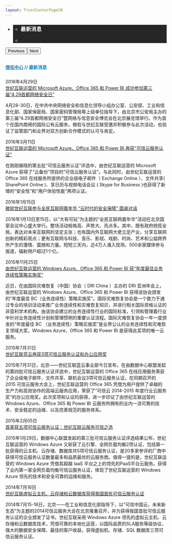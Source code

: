```yaml
---
layout: TrustCenterPageCN
---
```

<div class="row-fluid">
   <div class="span">
      <div>
         <div id="" data-cols="1" data-view1="1" data-view2="1" data-view3="1" data-view4="1" class="row-fluid wider hero grid-container" style="padding-bottom: 30px;">
            <div class="span bp0-col-1-1 bp1-col-1-1 bp2-col-1-1 bp3-col-1-1">
               <div bi:type="slideshow" class="slideshow slideshow-hero hero" xmlns:bi="urn:schemas-microsoft-com:mscom:bi">
                  <ul bi:type="list" class="slides">
                     <li id="slide-1" bi:index="0" selectBi="">
                        <div class="heroitem light-foreground" bi:type="heroitem">
                           <div class="media" bi:parenttitle="t1">
                              <a href="" bi:track="False" bi:titleflag="t1" bi:index="0">
                                 <div data-picture="" data-alt="Whats New" data-disable-swap-below="">
                                    <div data-src="https://c.s-microsoft.com/en-us/CMSImages/MS_TrustCenter_Whats_New_Header.jpg?version=9f644300-f787-a453-8452-7b3974e50a6c"></div>
                                    <noscript></noscript>
                                 </div>
                              </a>
                           </div>
                           <div class="text" bi:type="cta">
                              <div class="text-container">
                                 <div class="box" style="background: rgba(0,0,0,.85); color: #FFFFFF;">
                                    <ul bi:type="list" class="headerCaption subpageHeaderCaption">
                                       <li class="box-title">
                                          <h3 class="box-title" bi:type="title" bi:title="t1" style="color: #FFFFFF;">最新消息</h3>
                                       </li>
                                       <li class="box-actions box-description"><a target="_self" class="mscom-link" href=""></a></li>
                                    </ul>
                                 </div>
                              </div>
                           </div>
                        </div>
                     </li>
                  </ul>
                  <div class="navigation international" bi:track="false">
                     <div class="grid-container settop" data-title-text="Go To Slide "></div>
                  </div>
                  <div class="prev-next" bi:track="false"><button class="prev"><span class="icon-left" aria-hidden="true"></span><span class="screen-reader-text">Previous</span></button><button class="next"><span class="icon-right" aria-hidden="true"></span><span class="screen-reader-text">Next</span></button></div>
                  <div id="play-pause" class="play-pause" style="display:none">
                     <div class="pause"><button id="pauseButton" class="pause_button"><span class="icon-pause" aria-hidden="true"></span><span class="screen-reader-text">Pause</span></button></div>
                     <div class="play"><button id="playButton" class="play_button"><span class="icon-play" aria-hidden="true"></span><span class="screen-reader-text">Play</span></button></div>
                  </div>
               </div>
            </div>
         </div>
                  <div class="row-fluid grid-container mscom-grid-container breadcrumbs" style="padding-bottom: 25px;color:#0081c6;font-weight: bold;" data-view4="1" data-view3="1" data-view2="1" data-view1="1" data-cols="1">
            <div class="span bp0-col-1-1 bp1-col-1-1 bp2-col-1-1 bp3-col-1-1"><a target="_self" class="mscom-link" href="../default.html" style="color:rgb(21, 112, 166)">信任中心</a> // 最新消息</div>
         </div>
         <div id="" data-cols="1" data-view1="1" data-view2="1" data-view3="1" data-view4="1" class="row-fluid grid-container mscom-grid-container whatsNewBody wider">
            <div class="span bp0-col-1-1 bp1-col-1-1 bp2-col-1-1 bp3-col-1-1">
            <div data-cols="1" data-view1="1" data-view2="1" data-view3="1" data-view4="1" class="row-fluid">
                  <div class="span bp0-col-1-1 bp1-col-1-1 bp2-col-1-1 bp3-col-1-1">
                     <div id="" data-cols="1" data-view1="1" data-view2="1" data-view3="1" data-view4="1" class="row-fluid grid-container mscom-grid-container">
                        <div class="span bp0-col-1-1 bp1-col-1-1 bp2-col-1-1 bp3-col-1-1">
                           <label class="date">2016年4月29日</label><br /><label><a target="_blank" class="mscom-link" href="../what-is-new/news1.html">世纪互联运营的 Microsoft Azure、Office 365 和 Power BI 成功参加第三届“4.29首都网络安全日”</a></label>
                           <p>4月28-30日，在中共中央网络安全和信息化领导小组办公室、公安部、工业和信息化部、国家保密局、国家密码管理局等上级单位指导下，由北京市公安局主办的第三届“4.29首都网络安全日”暨网络与信息安全博览会在北京展览馆举行。作为首个在国内商用的国际公有云服务，微软与世纪互联受邀并积极参与此次活动，也验证了监管部门和业界对双方创新合作模式的认可与肯定。 </p>
                        </div>
                     </div>
                  </div>
               </div>
               <div data-cols="1" data-view1="1" data-view2="1" data-view3="1" data-view4="1" class="row-fluid">
                  <div class="span bp0-col-1-1 bp1-col-1-1 bp2-col-1-1 bp3-col-1-1">
                     <div id="" data-cols="1" data-view1="1" data-view2="1" data-view3="1" data-view4="1" class="row-fluid grid-container mscom-grid-container">
                        <div class="span bp0-col-1-1 bp1-col-1-1 bp2-col-1-1 bp3-col-1-1">
                            <label class="date">2016年3月11日</label><br /><label><a target="_blank" class="mscom-link" href="../what-is-new/news2.html">世纪互联运营的 Microsoft Azure、Office 365 和 Power BI 再获"可信云服务认证"</a></label>
                           <p>在刚刚揭晓的第五批“可信云服务认证”评选中，由世纪互联运营的 Microsoft Azure 获得了“云备份”项目的“可信云服务认证”。与此同时，由世纪互联运营的 Office 365 在线服务所提供的企业级电子邮件（ Exchange Online ）、文件共享( SharePoint Online )、享日历与视频电话会议 ( Skype for Business )也获得了新增的“安全性”和“用户体验性能”两项认证。
                           </p>
                        </div>
                     </div>
                  </div>
               </div>
               <div data-cols="1" data-view1="1" data-view2="1" data-view3="1" data-view4="1" class="row-fluid">
                  <div class="span bp0-col-1-1 bp1-col-1-1 bp2-col-1-1 bp3-col-1-1">
                     <div id="" data-cols="1" data-view1="1" data-view2="1" data-view3="1" data-view4="1" class="row-fluid grid-container mscom-grid-container">
                        <div class="span bp0-col-1-1 bp1-col-1-1 bp2-col-1-1 bp3-col-1-1">
                           <label class="date">2016年1月15日</label><br /><label><a target="_blank" class="mscom-link" href="../what-is-new/news5.html">微软世纪互联参与全民互联网嘉年华 “云时代的安全保障” 圆桌对话</a></label>
                           <p>2016年1月13日至15日，以“大有可玩”为主题的“全民互联网嘉年华”活动在北京国家会议中心盛大举行。整场活动规格高、声势大、亮点多。其中，既有政府统揽全局，表达对未来互联网的坚定主张；也有国内外互联网大佬立足产业，分享互联网创新的精彩观点；更有互联网与科技、音乐、影视、戏剧、时尚、艺术和公益跨界所产生的激情、震撼和力量。短短三天内，近4万人涌入现场，500余家媒体参与报道，辐射用户超过1个亿。</p>
                        </div>
                     </div>
                  </div>
               </div>
               <div data-cols="1" data-view1="1" data-view2="1" data-view3="1" data-view4="1" class="row-fluid">
                  <div class="span bp0-col-1-1 bp1-col-1-1 bp2-col-1-1 bp3-col-1-1">
                     <div id="" data-cols="1" data-view1="1" data-view2="1" data-view3="1" data-view4="1" class="row-fluid grid-container mscom-grid-container">
                        <div class="span bp0-col-1-1 bp1-col-1-1 bp2-col-1-1 bp3-col-1-1">
                            <label class="date">2015年11月25日</label><br /><label><a target="_blank" class="mscom-link" href="../what-is-new/news3.html">由世纪互联运营的 Windows Azure、Office 365 和 Power BI 获“年度最佳业务连续性策略实施奖”</a></label>
                           <p>近日，在由国际灾难恢复（中国）协会（ DRI China ）主办的 DRI 亚洲年会上，由世纪互联运营的 Windows Azure、Office 365 和 Power BI 获得该协会颁发的“年度最佳 BC（业务连续性）策略实施奖”。国际灾难恢复协会是一个致力于通过专业的培训活动来推广业务连续性和灾难恢复知识，并进行相关国际资格认证的非营利学术机构，由该协会建立的业务连续性行业的国际标准，引领和管理着行业中针对业务连续性计划和管理惯例的重要认证流程。国际灾难恢复协会一年一度颁发的“年度最佳 BC （业务连续性）策略实施奖”是业界公认的业务连续性和灾难恢复领域大奖，Windows Azure、Office 365 和 Power BI 是获得此奖项的唯一云服务。
                           </p>
                        </div>
                     </div>
                  </div>
               </div>
               <div data-cols="1" data-view1="1" data-view2="1" data-view3="1" data-view4="1" class="row-fluid">
                  <div class="span bp0-col-1-1 bp1-col-1-1 bp2-col-1-1 bp3-col-1-1">
                     <div id="" data-cols="1" data-view1="1" data-view2="1" data-view3="1" data-view4="1" class="row-fluid grid-container mscom-grid-container">
                        <div class="span bp0-col-1-1 bp1-col-1-1 bp2-col-1-1 bp3-col-1-1">
                           <label class="date">2015年7月31日</label><br /><label><a target="_blank" class="mscom-link" href="../what-is-new/news4.html">世纪互联蓝云再获3项可信云服务认证和办公应用奖</a></label>
                           <p>2015年7月31日，北京——世纪互联蓝云事业部今日宣布，在由数据中心联盟发起的第四批可信云服务认证评选中，世纪互联运营的 Office 365 在线应用服务荣获了企业级电子邮件、文件共享、联机会议3项可信云服务认证。在同期召开的 2015 可信云服务大会上，世纪互联运营的 Office 365 凭借为用户提供了卓越的生产力和高效协作的高端云服务应用，荣获了“可信云 2014-2015 年度行业云服务奖”的办公应用奖。此次奖项和认证的获得，进一步印证了由世纪互联运营的 Windows Azure、Office 365 和 Power BI 云服务所拥有的业内一流可靠的技术、安全稳定的运维、以及完善规范的服务体系。</p>
                        </div>
                     </div>
                  </div>
               </div>
               <div data-cols="1" data-view1="1" data-view2="1" data-view3="1" data-view4="1" class="row-fluid">
                  <div class="span bp0-col-1-1 bp1-col-1-1 bp2-col-1-1 bp3-col-1-1">
                     <div id="" data-cols="1" data-view1="1" data-view2="1" data-view3="1" data-view4="1" class="row-fluid grid-container mscom-grid-container">
                        <div class="span bp0-col-1-1 bp1-col-1-1 bp2-col-1-1 bp3-col-1-1">
                           <label class="date">2015年2月05日</label><br /><label><a target="_blank" class="mscom-link" href="http://www.21vbluecloud.com/services/mediacenter/news/2015/02/05/1629.html">首家获五项可信云服务认证：世纪互联云服务可信之选</a></label>
                           <p>2015年1月29日，数据中心联盟发起的第三批可信云服务认证评选结果公布，世纪互联运营的 Windows Azure 又斩获了云引擎、全网负载均衡2项认证，包括第一批获得的云主机、云存储、数据库共5项可信云服务认证，是20多家参评的厂商中获得可信云服务认证数量最多和品质最优的云服务商。值得一提的是，世纪互联运营的 Windows Azure 凭借其超越 IaaS 平台之上的领先的PaaS平台云服务。获得了业内第一家全网负载均衡可信云服务认证，体现了世纪互联运营的 Windows Azure 领先的技术和安全可靠的运维和服务。</p>
                        </div>
                     </div>
                  </div>
               </div>
               <div data-cols="1" data-view1="1" data-view2="1" data-view3="1" data-view4="1" class="row-fluid">
                  <div class="span bp0-col-1-1 bp1-col-1-1 bp2-col-1-1 bp3-col-1-1">
                     <div id="" data-cols="1" data-view1="1" data-view2="1" data-view3="1" data-view4="1" class="row-fluid grid-container mscom-grid-container">
                        <div class="span bp0-col-1-1 bp1-col-1-1 bp2-col-1-1 bp3-col-1-1">
                           <label class="date">2014年7月16日</label><br /><label><a target="_blank" class="mscom-link" href="http://www.21vbluecloud.com/services/mediacenter/news/2014/07/16/916.html">世纪互联虚拟云主机、云存储和云数据库获得我国首批可信云服务认证</a></label>
                           <p>2014年7月15-16日，北京——在工业和信息化部指导下，以“可信中国云，未来新生态”为主题的2014可信云服务大会在北京隆重召开，并为获得我国首批可信云服务认证的企业颁发了证书。世纪互联采用 Windows Azure 领先的虚拟云主机、云存储和云数据库技术，凭借可靠的本地化运营，以国际品质的SLA服务等级协议、强大的数据安全保障、最佳的客户收益，获得虚拟机、存储、SQL 数据库三项可信云服务认证。</p>
                        </div>
                     </div>
                  </div>
               </div>
            </div>
         </div>
      </div>
   </div>
</div>
<div class="row-fluid" data-view4="1" data-view3="1" data-view2="1" data-view1="1" data-cols="1">
   <div class="span bp0-col-1-1 bp1-col-1-1 bp2-col-1-1 bp3-col-1-1"></div>
</div>

